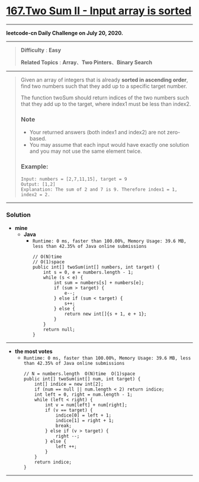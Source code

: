 # [167.Two Sum II - Input array is sorted](https://leetcode.com/problems/two-sum-ii-input-array-is-sorted/description/)

---

**leetcode-cn Daily Challenge on July 20, 2020.**

---

> **Difficulty** : **Easy**
> 
> **Related Topics** : **Array**、**Two Pinters**、**Binary Search**

---

> Given an array of integers that is already **sorted in ascending order**, find two numbers such that they add up to a specific target number.
> 
> The function twoSum should return indices of the two numbers such that they add up to the target, where index1 must be less than index2.
> 
> ### Note
> * Your returned answers (both index1 and index2) are not zero-based.
> * You may assume that each input would have exactly one solution and you may not use the same element twice.
> 
> 
> ### Example:
> ```
> Input: numbers = [2,7,11,15], target = 9
> Output: [1,2]
> Explanation: The sum of 2 and 7 is 9. Therefore index1 = 1, index2 = 2.
> ```

---

### Solution
* **mine**
  * **Java**
    * `Runtime: 0 ms, faster than 100.00%, Memory Usage: 39.6 MB, less than 42.35% of Java online submissions`
      ```
      // O(N)time
      // O(1)space
      public int[] twoSum(int[] numbers, int target) {
          int s = 0, e = numbers.length - 1;
          while (s < e) {
              int sum = numbers[s] + numbers[e];
              if (sum > target) {
                  e--;
              } else if (sum < target) {
                  s++;
              } else {
                  return new int[]{s + 1, e + 1};
              }
          }
          return null;
      }
      ```

---

* **the most votes**
  * `Runtime: 0 ms, faster than 100.00%, Memory Usage: 39.6 MB, less than 42.35% of Java online submissions`
    ```
    // N = numbers.length  O(N)time  O(1)space
    public int[] twoSum(int[] num, int target) {
        int[] indice = new int[2];
        if (num == null || num.length < 2) return indice;
        int left = 0, right = num.length - 1;
        while (left < right) {
            int v = num[left] + num[right];
            if (v == target) {
                indice[0] = left + 1;
                indice[1] = right + 1;
                break;
            } else if (v > target) {
                right --;
            } else {
                left ++;
            }
        }
        return indice;
    }
    ```

---
